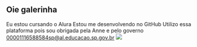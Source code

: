 ## Oie galerinha

<!--
**Mariamatos258/Mariamatos258** is a ✨ _special_ ✨ repository because its `README.md` (this file) appears on your GitHub profile.

Here are some ideas to get you started:

- 🔭 I’m currently working on ...
- 🌱 I’m currently learning ...
- 👯 I’m looking to collaborate on ...
- 🤔 I’m looking for help with ...
- 💬 Ask me about ...
- 📫 How to reach me: ...
- 😄 Pronouns: ...
- ⚡ Fun fact: ...
-->
Eu estou cursando o Alura
Estou me desenvolvendo no GitHub
Utilizo essa plataforma pois sou obrigada pela Anne e pelo governo 
00001116588584sp@al.educacao.sp.gov.br
![](https://th.bing.com/th/id/R.49cd14365c2428d8b8333548cb01647b?rik=I8Uuj1XGtoxuYA&pid=ImgRaw&r=0)
